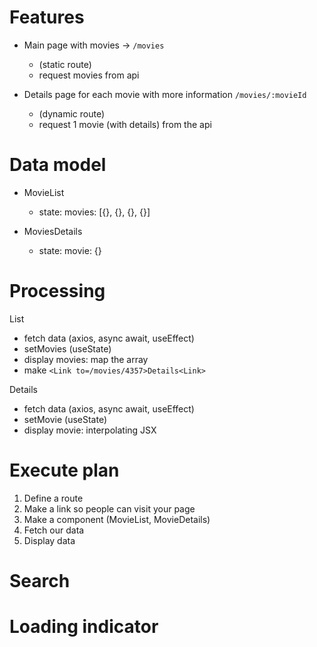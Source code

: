 # Features

- Main page with movies -> `/movies`

  - (static route)
  - request movies from api

- Details page for each movie with more information `/movies/:movieId`

  - (dynamic route)
  - request 1 movie (with details) from the api

# Data model

- MovieList

  - state: movies: [{}, {}, {}, {}]

- MoviesDetails
  - state: movie: {}

# Processing

List

- fetch data (axios, async await, useEffect)
- setMovies (useState)
- display movies: map the array
- make `<Link to=/movies/4357>Details<Link>`

Details

- fetch data (axios, async await, useEffect)
- setMovie (useState)
- display movie: interpolating JSX

# Execute plan

1. Define a route
2. Make a link so people can visit your page
3. Make a component (MovieList, MovieDetails)
4. Fetch our data
5. Display data

# Search

# Loading indicator

